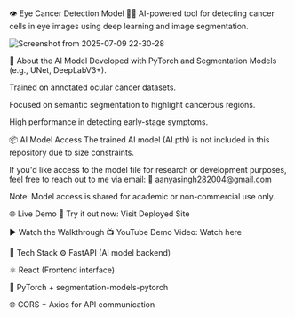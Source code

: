 👁️ Eye Cancer Detection Model 🔬🧠
AI-powered tool for detecting cancer cells in eye images using deep learning and image segmentation.

![Screenshot from 2025-07-09 22-30-28](https://github.com/user-attachments/assets/c1d64268-08bf-4e4f-a5d8-23867bb292d7)

🧠 About the AI Model
Developed with PyTorch and Segmentation Models (e.g., UNet, DeepLabV3+).

Trained on annotated ocular cancer datasets.

Focused on semantic segmentation to highlight cancerous regions.

High performance in detecting early-stage symptoms.


📦 AI Model Access
The trained AI model (AI.pth) is not included in this repository due to size constraints.

If you'd like access to the model file for research or development purposes, feel free to reach out to me via email:
📩 aanyasingh282004@gmail.com

Note: Model access is shared for academic or non-commercial use only.



🌐 Live Demo
🚀 Try it out now: Visit Deployed Site



▶️ Watch the Walkthrough
📺 YouTube Demo Video: Watch here



🧩 Tech Stack
⚙️ FastAPI (AI model backend)

⚛️ React (Frontend interface)

🔬 PyTorch + segmentation-models-pytorch

🌐 CORS + Axios for API communication
